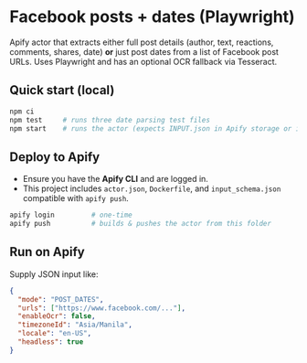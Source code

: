 # Facebook posts + dates (Playwright)

Apify actor that extracts either full post details (author, text, reactions, comments, shares, date) **or** just post dates from a list of Facebook post URLs. Uses Playwright and has an optional OCR fallback via Tesseract.

## Quick start (local)
```bash
npm ci
npm test     # runs three date parsing test files
npm start    # runs the actor (expects INPUT.json in Apify storage or input via platform)
```

## Deploy to Apify
- Ensure you have the **Apify CLI** and are logged in.
- This project includes `actor.json`, `Dockerfile`, and `input_schema.json` compatible with `apify push`.

```bash
apify login         # one-time
apify push          # builds & pushes the actor from this folder
```

## Run on Apify
Supply JSON input like:
```json
{
  "mode": "POST_DATES",
  "urls": ["https://www.facebook.com/..."],
  "enableOcr": false,
  "timezoneId": "Asia/Manila",
  "locale": "en-US",
  "headless": true
}
```
